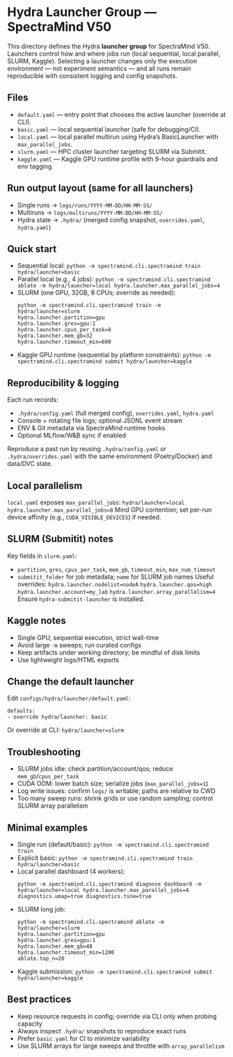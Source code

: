 # Hydra Launcher Group — SpectraMind V50

This directory defines the Hydra **launcher group** for SpectraMind V50. Launchers control how and where jobs run (local sequential, local parallel, SLURM, Kaggle). Selecting a launcher changes only the execution environment — not experiment semantics — and all runs remain reproducible with consistent logging and config snapshots.

## Files

* `default.yaml` — entry point that chooses the active launcher (override at CLI).
* `basic.yaml` — local sequential launcher (safe for debugging/CI).
* `local.yaml` — local parallel multirun using Hydra’s BasicLauncher with `max_parallel_jobs`.
* `slurm.yaml` — HPC cluster launcher targeting SLURM via Submitit.
* `kaggle.yaml` — Kaggle GPU runtime profile with 9-hour guardrails and env tagging.

## Run output layout (same for all launchers)

* Single runs  → `logs/runs/YYYY-MM-DD/HH-MM-SS/`
* Multiruns    → `logs/multiruns/YYYY-MM-DD/HH-MM-SS/`
* Hydra state  → `.hydra/` (merged config snapshot, `overrides.yaml`, `hydra.yaml`)

## Quick start

* Sequential local:
  `python -m spectramind.cli.spectramind train hydra/launcher=basic`
* Parallel local (e.g., 4 jobs):
  `python -m spectramind.cli.spectramind ablate -m hydra/launcher=local hydra.launcher.max_parallel_jobs=4`
* SLURM (one GPU, 32GB, 8 CPUs; override as needed):
  ```
  python -m spectramind.cli.spectramind train -m  
  hydra/launcher=slurm  
  hydra.launcher.partition=gpu  
  hydra.launcher.gres=gpu:1  
  hydra.launcher.cpus_per_task=8  
  hydra.launcher.mem_gb=32  
  hydra.launcher.timeout_min=600
  ```
* Kaggle GPU runtime (sequential by platform constraints):
  `python -m spectramind.cli.spectramind submit hydra/launcher=kaggle`

## Reproducibility & logging
Each run records:

* `.hydra/config.yaml` (full merged config), `overrides.yaml`, `hydra.yaml`
* Console + rotating file logs; optional JSONL event stream
* ENV & Git metadata via SpectraMind runtime hooks
* Optional MLflow/W&B sync if enabled

Reproduce a past run by reusing `.hydra/config.yaml` or `.hydra/overrides.yaml` with the same environment (Poetry/Docker) and data/DVC state.

## Local parallelism
`local.yaml` exposes `max_parallel_jobs`:
`hydra/launcher=local hydra.launcher.max_parallel_jobs=8`
Mind GPU contention; set per-run device affinity (e.g., `CUDA_VISIBLE_DEVICES`) if needed.

## SLURM (Submitit) notes
Key fields in `slurm.yaml`:

* `partition`, `gres`, `cpus_per_task`, `mem_gb`, `timeout_min`, `max_num_timeout`
* `submitit_folder` for job metadata; `name` for SLURM job names
  Useful overrides:
  `hydra.launcher.nodelist=nodeA`
  `hydra.launcher.qos=high`
  `hydra.launcher.account=my_lab`
  `hydra.launcher.array_parallelism=4`
  Ensure `hydra-submitit-launcher` is installed.

## Kaggle notes

* Single GPU, sequential execution, strict wall-time
* Avoid large `-m` sweeps; run curated configs
* Keep artifacts under working directory; be mindful of disk limits
* Use lightweight logs/HTML exports

## Change the default launcher
Edit `configs/hydra/launcher/default.yaml`:
```
defaults:
- override hydra/launcher: basic
```
Or override at CLI: `hydra/launcher=slurm`

## Troubleshooting

* SLURM jobs idle: check partition/account/qos; reduce `mem_gb`/`cpus_per_task`
* CUDA OOM: lower batch size; serialize jobs (`max_parallel_jobs=1`)
* Log write issues: confirm `logs/` is writable; paths are relative to CWD
* Too many sweep runs: shrink grids or use random sampling; control SLURM array parallelism

## Minimal examples

* Single run (default/basic):
  `python -m spectramind.cli.spectramind train`
* Explicit basic:
  `python -m spectramind.cli.spectramind train hydra/launcher=basic`
* Local parallel dashboard (4 workers):
  ```
  python -m spectramind.cli.spectramind diagnose dashboard -m  
  hydra/launcher=local hydra.launcher.max_parallel_jobs=4  
  diagnostics.umap=true diagnostics.tsne=true
  ```
* SLURM long job:
  ```
  python -m spectramind.cli.spectramind ablate -m  
  hydra/launcher=slurm  
  hydra.launcher.partition=gpu  
  hydra.launcher.gres=gpu:1  
  hydra.launcher.mem_gb=48  
  hydra.launcher.timeout_min=1200  
  ablate.top_n=20
  ```
* Kaggle submission:
  `python -m spectramind.cli.spectramind submit hydra/launcher=kaggle`

## Best practices

* Keep resource requests in config; override via CLI only when probing capacity
* Always inspect `.hydra/` snapshots to reproduce exact runs
* Prefer `basic.yaml` for CI to minimize variability
* Use SLURM arrays for large sweeps and throttle with `array_parallelism`
